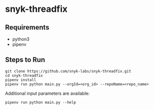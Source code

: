 # snyk-threadfix

## Requirements
+ python3
+ pipenv

## Steps to Run
```
git clone https://github.com/snyk-labs/snyk-threadfix.git
cd snyk-threadfix
pipenv install
pipenv run python main.py --orgId=<org_id> --repoName=<repo_name>
```

Additional input parameters are available:
```
pipenv run python main.py --help
```
